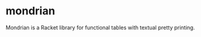 mondrian
========

Mondrian is a Racket library for functional tables with textual pretty printing. 
